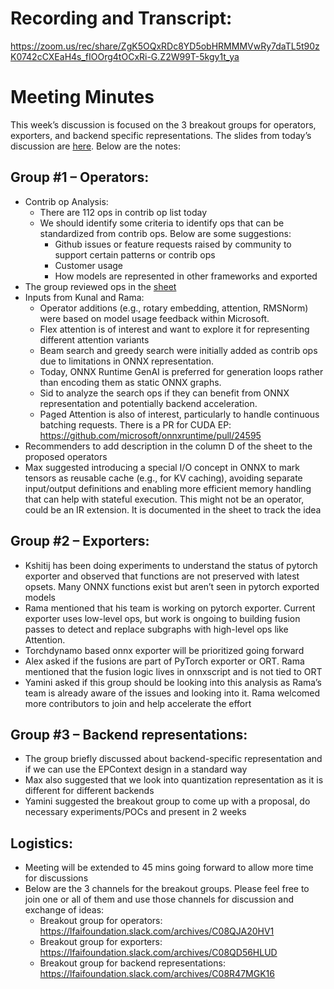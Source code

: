 # Recording and Transcript:

https://zoom.us/rec/share/ZgK5OQxRDc8YD5obHRMMMVwRy7daTL5t90zK0742cCXEaH4s_fIOOrg4tOCxRi-G.Z2W99T-5kgy1t_ya

# Meeting Minutes

This week’s discussion is focused on the 3 breakout groups for operators, exporters, and backend specific representations. The slides from today’s discussion are [here](https://docs.google.com/presentation/d/1PYAHauEVhhdTuKMYiOsOjOVz6u8OzWka/edit?slide=id.g353238bb0c4_0_0#slide=id.g353238bb0c4_0_0). Below are the notes:

## Group #1 – Operators:
-	Contrib op Analysis:
    -	There are 112 ops in contrib op list today
    - We should identify some criteria to identify ops that can be standardized from contrib ops. Below are some suggestions:
      - Github issues or feature requests raised by community to support certain patterns or contrib ops
      - Customer usage
      - How models are represented in other frameworks and exported
-	The group reviewed ops in the [sheet](https://docs.google.com/spreadsheets/d/1JIykwXJEPT8FTLzvb0_5p_odvTYS9zzZjPNN33ziEbQ/edit?gid=0#gid=0)
-	Inputs from Kunal and Rama:
    -	Operator additions (e.g., rotary embedding, attention, RMSNorm) were based on model usage feedback within Microsoft.
    -	Flex attention is of interest and want to explore it for representing different attention variants
    -	Beam search and greedy search were initially added as contrib ops due to limitations in ONNX representation.
    -	Today, ONNX Runtime GenAI is preferred for generation loops rather than encoding them as static ONNX graphs. 
    -	Sid to analyze the search ops if they can benefit from ONNX representation and potentially backend acceleration.
    -	Paged Attention is also of interest, particularly to handle continuous batching requests. There is a PR for CUDA EP: https://github.com/microsoft/onnxruntime/pull/24595
-	Recommenders to add description in the column D of the sheet to the proposed operators
-	Max suggested introducing a special I/O concept in ONNX to mark tensors as reusable cache (e.g., for KV caching), avoiding separate input/output definitions and enabling more efficient memory handling that can help with stateful execution. This might not be an operator, could be an IR extension. It is documented in the sheet to track the idea

## Group #2 – Exporters:
-	Kshitij has been doing experiments to understand the status of pytorch exporter and observed that functions are not preserved with latest opsets. Many ONNX functions exist but aren’t seen in pytorch exported models
-	Rama mentioned that his team is working on pytorch exporter. Current exporter uses low-level ops, but work is ongoing to building fusion passes to detect and replace subgraphs with high-level ops like Attention.
-	Torchdynamo based onnx exporter will be prioritized going forward
-	Alex asked if the fusions are part of PyTorch exporter or ORT. Rama mentioned that the fusion logic lives in onnxscript and is not tied to ORT
-	Yamini asked if this group should be looking into this analysis as Rama’s team is already aware of the issues and looking into it. Rama welcomed more contributors to join and help accelerate the effort

## Group #3 – Backend representations:

-	The group briefly discussed about backend-specific representation and if we can use the EPContext design in a standard way
-	Max also suggested that we look into quantization representation as it is different for different backends
-	Yamini suggested the breakout group to come up with a proposal, do necessary experiments/POCs and present in 2 weeks

## Logistics:
-	Meeting will be extended to 45 mins going forward to allow more time for discussions
-	Below are the 3 channels for the breakout groups. Please feel free to join one or all of them and use those channels for discussion and exchange of ideas:
    - Breakout group for operators: https://lfaifoundation.slack.com/archives/C08QJA20HV1
    - Breakout group for exporters: https://lfaifoundation.slack.com/archives/C08QD56HLUD
    - Breakout group for backend representations: https://lfaifoundation.slack.com/archives/C08R47MGK16
